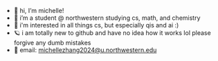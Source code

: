 - 🍓 hi, I’m michelle!
- 🌱 i’m a student @ northwestern studying cs, math, and chemistry
- 🍰 i'm interested in all things cs, but especially qis and ai :) 
- 🪐 i am totally new to github and have no idea how it works lol please forgive any dumb mistakes
- 💌 email: michellezhang2024@u.northwestern.edu

<!---
strawberrygoose/strawberrygoose is a ✨ special ✨ repository because its `README.md` (this file) appears on your GitHub profile.
You can click the Preview link to take a look at your changes.
--->
